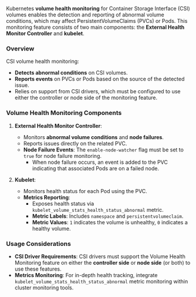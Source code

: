 
Kubernetes **volume health monitoring** for Container Storage Interface (CSI) volumes enables the detection and reporting of abnormal volume conditions, which may affect PersistentVolumeClaims (PVCs) or Pods. This monitoring feature consists of two main components: the **External Health Monitor Controller** and **kubelet**.

### Overview

CSI volume health monitoring:
- **Detects abnormal conditions** on CSI volumes.
- **Reports events** on PVCs or Pods based on the source of the detected issue.
- Relies on support from CSI drivers, which must be configured to use either the controller or node side of the monitoring feature.

### Volume Health Monitoring Components

1. **External Health Monitor Controller**:
   - Monitors **abnormal volume conditions** and **node failures**.
   - Reports issues directly on the related PVC.
   - **Node Failure Events**: The `enable-node-watcher` flag must be set to `true` for node failure monitoring.
     - When node failure occurs, an event is added to the PVC indicating that associated Pods are on a failed node.

2. **Kubelet**:
   - Monitors health status for each Pod using the PVC.
   - **Metrics Reporting**:
     - Exposes health status via `kubelet_volume_stats_health_status_abnormal` metric.
     - **Metric Labels**: Includes `namespace` and `persistentvolumeclaim`.
     - **Metric Values**: `1` indicates the volume is unhealthy, `0` indicates a healthy volume.

### Usage Considerations

- **CSI Driver Requirements**: CSI drivers must support the Volume Health Monitoring feature on either the **controller side** or **node side** (or both) to use these features.
- **Metrics Monitoring**: For in-depth health tracking, integrate `kubelet_volume_stats_health_status_abnormal` metric monitoring within cluster monitoring tools.
